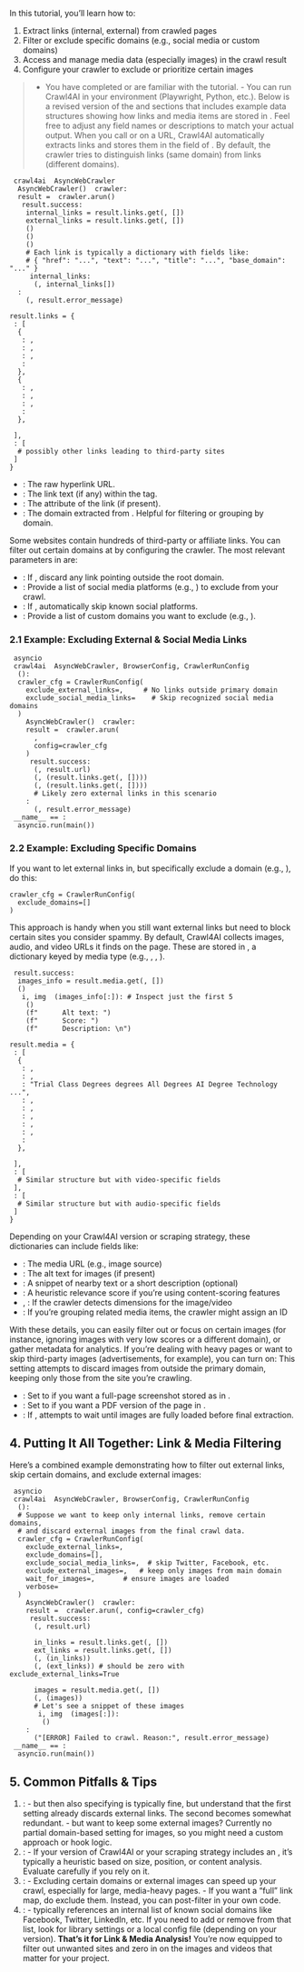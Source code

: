 In this tutorial, you’ll learn how to:
  1. Extract links (internal, external) from crawled pages 
  2. Filter or exclude specific domains (e.g., social media or custom domains) 
  3. Access and manage media data (especially images) in the crawl result 
  4. Configure your crawler to exclude or prioritize certain images


> - You have completed or are familiar with the tutorial. - You can run Crawl4AI in your environment (Playwright, Python, etc.).
Below is a revised version of the and sections that includes example data structures showing how links and media items are stored in . Feel free to adjust any field names or descriptions to match your actual output.
When you call or on a URL, Crawl4AI automatically extracts links and stores them in the field of . By default, the crawler tries to distinguish links (same domain) from links (different domains).
```
 crawl4ai  AsyncWebCrawler
  AsyncWebCrawler()  crawler:
  result =  crawler.arun()
   result.success:
    internal_links = result.links.get(, [])
    external_links = result.links.get(, [])
    ()
    ()
    ()
    # Each link is typically a dictionary with fields like:
    # { "href": "...", "text": "...", "title": "...", "base_domain": "..." }
     internal_links:
      (, internal_links[])
  :
    (, result.error_message)

```

```
result.links = {
 : [
  {
   : ,
   : ,
   : ,
   : 
  },
  {
   : ,
   : ,
   : ,
   : 
  },
  
 ],
 : [
  # possibly other links leading to third-party sites
 ]
}

```

  * : The raw hyperlink URL. 
  * : The link text (if any) within the tag. 
  * : The attribute of the link (if present). 
  * : The domain extracted from . Helpful for filtering or grouping by domain.


Some websites contain hundreds of third-party or affiliate links. You can filter out certain domains at by configuring the crawler. The most relevant parameters in are:
  * : If , discard any link pointing outside the root domain. 
  * : Provide a list of social media platforms (e.g., ) to exclude from your crawl. 
  * : If , automatically skip known social platforms. 
  * : Provide a list of custom domains you want to exclude (e.g., ).


### 2.1 Example: Excluding External & Social Media Links
```
 asyncio
 crawl4ai  AsyncWebCrawler, BrowserConfig, CrawlerRunConfig
  ():
  crawler_cfg = CrawlerRunConfig(
    exclude_external_links=,     # No links outside primary domain
    exclude_social_media_links=    # Skip recognized social media domains
  )
    AsyncWebCrawler()  crawler:
    result =  crawler.arun(
      ,
      config=crawler_cfg
    )
     result.success:
      (, result.url)
      (, (result.links.get(, [])))
      (, (result.links.get(, []))) 
      # Likely zero external links in this scenario
    :
      (, result.error_message)
 __name__ == :
  asyncio.run(main())

```

### 2.2 Example: Excluding Specific Domains
If you want to let external links in, but specifically exclude a domain (e.g., ), do this:
```
crawler_cfg = CrawlerRunConfig(
  exclude_domains=[]
)

```

This approach is handy when you still want external links but need to block certain sites you consider spammy.
By default, Crawl4AI collects images, audio, and video URLs it finds on the page. These are stored in , a dictionary keyed by media type (e.g., , , ).
```
 result.success:
  images_info = result.media.get(, [])
  ()
   i, img  (images_info[:]): # Inspect just the first 5
    ()
    (f"      Alt text: ")
    (f"      Score: ")
    (f"      Description: \n")

```

```
result.media = {
 : [
  {
   : ,
   : ,
   : "Trial Class Degrees degrees All Degrees AI Degree Technology ...",
   : ,
   : ,
   : ,
   : ,
   : ,
   : 
  },
  
 ],
 : [
  # Similar structure but with video-specific fields
 ],
 : [
  # Similar structure but with audio-specific fields
 ]
}

```

Depending on your Crawl4AI version or scraping strategy, these dictionaries can include fields like:
  * : The media URL (e.g., image source) 
  * : The alt text for images (if present) 
  * : A snippet of nearby text or a short description (optional) 
  * : A heuristic relevance score if you’re using content-scoring features 
  * , : If the crawler detects dimensions for the image/video 
  * : If you’re grouping related media items, the crawler might assign an ID 


With these details, you can easily filter out or focus on certain images (for instance, ignoring images with very low scores or a different domain), or gather metadata for analytics.
If you’re dealing with heavy pages or want to skip third-party images (advertisements, for example), you can turn on:
This setting attempts to discard images from outside the primary domain, keeping only those from the site you’re crawling.
  * : Set to if you want a full-page screenshot stored as in . 
  * : Set to if you want a PDF version of the page in . 
  * : If , attempts to wait until images are fully loaded before final extraction.


## 4. Putting It All Together: Link & Media Filtering
Here’s a combined example demonstrating how to filter out external links, skip certain domains, and exclude external images:
```
 asyncio
 crawl4ai  AsyncWebCrawler, BrowserConfig, CrawlerRunConfig
  ():
  # Suppose we want to keep only internal links, remove certain domains, 
  # and discard external images from the final crawl data.
  crawler_cfg = CrawlerRunConfig(
    exclude_external_links=,
    exclude_domains=[],
    exclude_social_media_links=,  # skip Twitter, Facebook, etc.
    exclude_external_images=,   # keep only images from main domain
    wait_for_images=,       # ensure images are loaded
    verbose=
  )
    AsyncWebCrawler()  crawler:
    result =  crawler.arun(, config=crawler_cfg)
     result.success:
      (, result.url)
      
      in_links = result.links.get(, [])
      ext_links = result.links.get(, [])
      (, (in_links))
      (, (ext_links)) # should be zero with exclude_external_links=True
      
      images = result.media.get(, [])
      (, (images))
      # Let's see a snippet of these images
       i, img  (images[:]):
        ()
    :
      ("[ERROR] Failed to crawl. Reason:", result.error_message)
 __name__ == :
  asyncio.run(main())

```

## 5. Common Pitfalls & Tips
1. : - but then also specifying is typically fine, but understand that the first setting already discards external links. The second becomes somewhat redundant. - but want to keep some external images? Currently no partial domain-based setting for images, so you might need a custom approach or hook logic.
2. : - If your version of Crawl4AI or your scraping strategy includes an , it’s typically a heuristic based on size, position, or content analysis. Evaluate carefully if you rely on it.
3. : - Excluding certain domains or external images can speed up your crawl, especially for large, media-heavy pages. - If you want a “full” link map, do exclude them. Instead, you can post-filter in your own code.
4. : - typically references an internal list of known social domains like Facebook, Twitter, LinkedIn, etc. If you need to add or remove from that list, look for library settings or a local config file (depending on your version).
**That’s it for Link & Media Analysis!** You’re now equipped to filter out unwanted sites and zero in on the images and videos that matter for your project.

